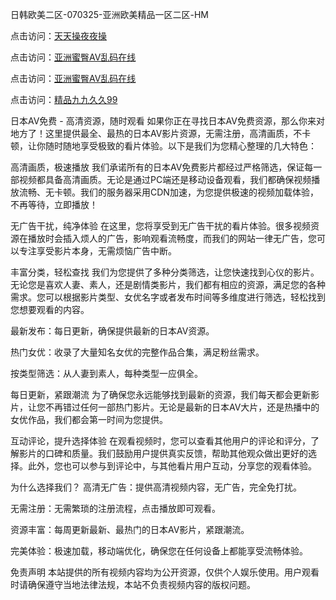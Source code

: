 
日韩欧美二区-070325-亚洲欧美精品一区二区-HM


点击访问：<a href="https://bered.pages.dev/">天天操夜夜操</a>

点击访问：<a href="https://rtj-3zo.pages.dev/">亚洲蜜臀AV乱码在线</a>

点击访问：<a href="https://vassv.pages.dev/">亚洲蜜臀AV乱码在线</a>

点击访问：<a href="https://https://vassv.pages.dev/">精品九九久久99</a>


日本AV免费 - 高清资源，随时观看
如果你正在寻找日本AV免费资源，那么你来对地方了！这里提供最全、最热的日本AV影片资源，无需注册，高清画质，不卡顿，让你随时随地享受极致的看片体验。以下是我们为您精心整理的几大特色：

高清画质，极速播放
我们承诺所有的日本AV免费影片都经过严格筛选，保证每一部视频都具备高清画质。无论是通过PC端还是移动设备观看，我们都确保视频播放流畅、无卡顿。我们的服务器采用CDN加速，为您提供极速的视频加载体验，不再等待，立即播放！

无广告干扰，纯净体验
在这里，您将享受到无广告干扰的看片体验。很多视频资源在播放时会插入烦人的广告，影响观看流畅度，而我们的网站一律无广告，您可以专注享受影片本身，无需烦恼广告中断。

丰富分类，轻松查找
我们为您提供了多种分类筛选，让您快速找到心仪的影片。无论您是喜欢人妻、素人，还是剧情类影片，我们都有相应的资源，满足您的各种需求。您可以根据影片类型、女优名字或者发布时间等多维度进行筛选，轻松找到您想要观看的内容。

最新发布：每日更新，确保提供最新的日本AV资源。

热门女优：收录了大量知名女优的完整作品合集，满足粉丝需求。

按类型筛选：从人妻到素人，每种类型一应俱全。

每日更新，紧跟潮流
为了确保您永远能够找到最新的资源，我们每天都会更新影片，让您不再错过任何一部热门影片。无论是最新的日本AV大片，还是热播中的女优作品，我们都会第一时间为您提供。

互动评论，提升选择体验
在观看视频时，您可以查看其他用户的评论和评分，了解影片的口碑和质量。我们鼓励用户提供真实反馈，帮助其他观众做出更好的选择。此外，您也可以参与到评论中，与其他看片用户互动，分享您的观看体验。

为什么选择我们？
高清无广告：提供高清视频内容，无广告，完全免打扰。

无需注册：无需繁琐的注册流程，点击播放即可观看。

资源丰富：每周更新最新、最热门的日本AV影片，紧跟潮流。

完美体验：极速加载，移动端优化，确保您在任何设备上都能享受流畅体验。

免责声明
本站提供的所有视频内容均为公开资源，仅供个人娱乐使用。用户观看时请确保遵守当地法律法规，本站不负责视频内容的版权问题。





<span style="display:none;">[Canonical link](https://github.com/junlin20270703/ahhgh8 ）</span>
